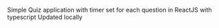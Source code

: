 
Simple Quiz application with timer set for each question in ReactJS with typescript
Updated locally


